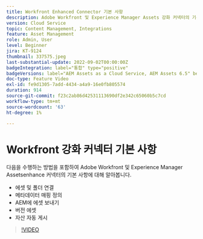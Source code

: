 ```yaml
---
title: Workfront Enhanced Connector 기본 사항
description: Adobe Workfront 및 Experience Manager Assets 강화 커넥터의 기본 사항에 대해 알아봅니다.
version: Cloud Service
topic: Content Management, Integrations
feature: Asset Management
role: Admin, User
level: Beginner
jira: KT-9124
thumbnail: 337575.jpeg
last-substantial-update: 2022-09-02T00:00:00Z
badgeIntegration: label="통합" type="positive"
badgeVersions: label="AEM Assets as a Cloud Service, AEM Assets 6.5" before-title="false"
doc-type: Feature Video
exl-id: fe9d1305-7add-4434-a4a9-16e0fb805574
duration: 914
source-git-commit: f23c2ab86d42531113690df2e342c65060b5c7cd
workflow-type: tm+mt
source-wordcount: '63'
ht-degree: 1%

---
```


# Workfront 강화 커넥터 기본 사항

다음을 수행하는 방법을 포함하여 Adobe Workfront 및 Experience Manager Assetsenhance 커넥터의 기본 사항에 대해 알아봅니다.

+ 에셋 및 폴더 연결
+ 메타데이터 매핑 정의
+ AEM에 에셋 보내기
+ 버전 에셋
+ 자산 자동 게시

>[!VIDEO](https://video.tv.adobe.com/v/337575?quality=12&learn=on)
